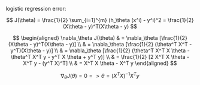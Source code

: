 logistic regression error:

$$
J(\theta) = \frac{1}{2} \sum_{i=1}^{m} (h_\theta (x^i) - y^i)^2 = \frac{1}{2} (X\theta - y)^T(X\theta - y)
$$

$$
\begin{aligned}
\nabla_\theta J(\theta) & = \nabla_\theta [\frac{1}{2} (X\theta - y)^T(X\theta - y)] \\
& = \nabla_\theta [\frac{1}{2} (\theta^T X^T - y^T)(X\theta - y)] \\
& = \nabla_\theta [\frac{1}{2} (\theta^T X^T X \theta - \theta^T X^T y - y^T X \theta + y^T y)] \\
& = \frac{1}{2} [2 X^T X \theta - X^T y - (y^T X)^T] \\
& = X^T X \theta - X^T y
\end{aligned}
$$

$$
\nabla_\theta J(\theta) = 0 => \theta = (X^T X)^{-1} X^T y
$$

